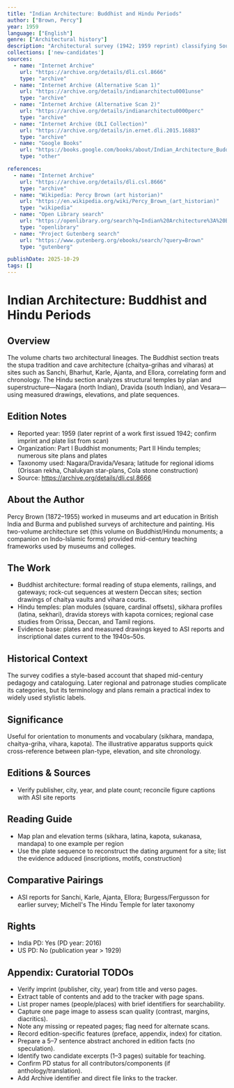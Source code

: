 ```yaml
---
title: "Indian Architecture: Buddhist and Hindu Periods"
author: ["Brown, Percy"]
year: 1959
language: ["English"]
genre: ["Architectural history"]
description: "Architectural survey (1942; 1959 reprint) classifying South Asian sacred structures by typology—Buddhist stupas, rock-cut chaitya-grihas and viharas, and Hindu temples in Nagara, Dravida, and Vesara orders—with measured plans and chronological site analysis from Mauryan monuments through medieval temple complexes."
collections: ['new-candidates']
sources:
  - name: "Internet Archive"
    url: "https://archive.org/details/dli.csl.8666"
    type: "archive"
  - name: "Internet Archive (Alternative Scan 1)"
    url: "https://archive.org/details/indianarchitectu0001unse"
    type: "archive"
  - name: "Internet Archive (Alternative Scan 2)"
    url: "https://archive.org/details/indianarchitectu0000perc"
    type: "archive"
  - name: "Internet Archive (DLI Collection)"
    url: "https://archive.org/details/in.ernet.dli.2015.16883"
    type: "archive"
  - name: "Google Books"
    url: "https://books.google.com/books/about/Indian_Architecture_Buddhist_and_Hindu_P.html?id=0kd9CgAAQBAJ"
    type: "other"

references:
  - name: "Internet Archive"
    url: "https://archive.org/details/dli.csl.8666"
    type: "archive"
  - name: "Wikipedia: Percy Brown (art historian)"
    url: "https://en.wikipedia.org/wiki/Percy_Brown_(art_historian)"
    type: "wikipedia"
  - name: "Open Library search"
    url: "https://openlibrary.org/search?q=Indian%20Architecture%3A%20Buddhist%20and%20Hindu%20Periods%20Brown"
    type: "openlibrary"
  - name: "Project Gutenberg search"
    url: "https://www.gutenberg.org/ebooks/search/?query=Brown"
    type: "gutenberg"

publishDate: 2025-10-29
tags: []
---
```


# Indian Architecture: Buddhist and Hindu Periods

## Overview

The volume charts two architectural lineages. The Buddhist section treats the stupa tradition and cave architecture (chaitya-grihas and viharas) at sites such as Sanchi, Bharhut, Karle, Ajanta, and Ellora, correlating form and chronology. The Hindu section analyzes structural temples by plan and superstructure—Nagara (north Indian), Dravida (south Indian), and Vesara—using measured drawings, elevations, and plate sequences.

## Edition Notes

- Reported year: 1959 (later reprint of a work first issued 1942; confirm imprint and plate list from scan)
- Organization: Part I Buddhist monuments; Part II Hindu temples; numerous site plans and plates
- Taxonomy used: Nagara/Dravida/Vesara; latitude for regional idioms (Orissan rekha, Chalukyan star-plans, Cola stone construction)
- Source: https://archive.org/details/dli.csl.8666

## About the Author

Percy Brown (1872–1955) worked in museums and art education in British India and Burma and published surveys of architecture and painting. His two-volume architecture set (this volume on Buddhist/Hindu monuments; a companion on Indo-Islamic forms) provided mid-century teaching frameworks used by museums and colleges.

## The Work

- Buddhist architecture: formal reading of stupa elements, railings, and gateways; rock-cut sequences at western Deccan sites; section drawings of chaitya vaults and vihara courts.
- Hindu temples: plan modules (square, cardinal offsets), sikhara profiles (latina, sekhari), dravida storeys with kapota cornices; regional case studies from Orissa, Deccan, and Tamil regions.
- Evidence base: plates and measured drawings keyed to ASI reports and inscriptional dates current to the 1940s–50s.

## Historical Context

The survey codifies a style-based account that shaped mid-century pedagogy and cataloguing. Later regional and patronage studies complicate its categories, but its terminology and plans remain a practical index to widely used stylistic labels.

## Significance

Useful for orientation to monuments and vocabulary (sikhara, mandapa, chaitya-griha, vihara, kapota). The illustrative apparatus supports quick cross-reference between plan-type, elevation, and site chronology.

## Editions & Sources

- Verify publisher, city, year, and plate count; reconcile figure captions with ASI site reports

## Reading Guide

- Map plan and elevation terms (sikhara, latina, kapota, sukanasa, mandapa) to one example per region
- Use the plate sequence to reconstruct the dating argument for a site; list the evidence adduced (inscriptions, motifs, construction)

## Comparative Pairings

- ASI reports for Sanchi, Karle, Ajanta, Ellora; Burgess/Fergusson for earlier survey; Michell's The Hindu Temple for later taxonomy

## Rights

- India PD: Yes (PD year: 2016)
- US PD: No (publication year > 1929)

## Appendix: Curatorial TODOs

- Verify imprint (publisher, city, year) from title and verso pages.
- Extract table of contents and add to the tracker with page spans.
- List proper names (people/places) with brief identifiers for searchability.
- Capture one page image to assess scan quality (contrast, margins, diacritics).
- Note any missing or repeated pages; flag need for alternate scans.
- Record edition-specific features (preface, appendix, index) for citation.
- Prepare a 5–7 sentence abstract anchored in edition facts (no speculation).
- Identify two candidate excerpts (1–3 pages) suitable for teaching.
- Confirm PD status for all contributors/components (if anthology/translation).
- Add Archive identifier and direct file links to the tracker.
